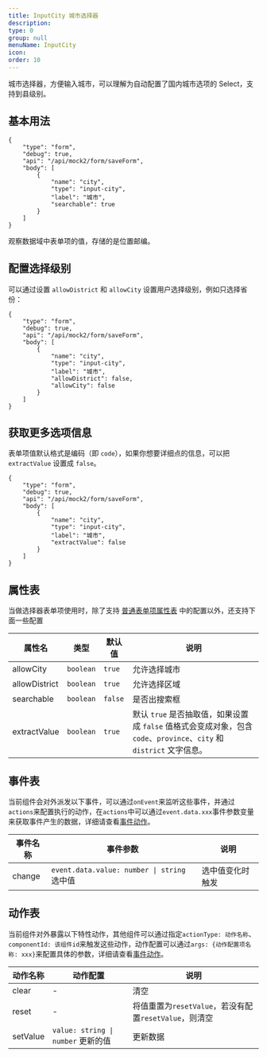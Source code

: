 ```yaml
---
title: InputCity 城市选择器
description:
type: 0
group: null
menuName: InputCity
icon:
order: 10
---
```


城市选择器，方便输入城市，可以理解为自动配置了国内城市选项的 Select，支持到县级别。

## 基本用法

```schema: scope="body"
{
    "type": "form",
    "debug": true,
    "api": "/api/mock2/form/saveForm",
    "body": [
        {
            "name": "city",
            "type": "input-city",
            "label": "城市",
            "searchable": true
        }
    ]
}
```

观察数据域中表单项的值，存储的是位置邮编。

## 配置选择级别

可以通过设置 `allowDistrict` 和 `allowCity` 设置用户选择级别，例如只选择省份：

```schema: scope="body"
{
    "type": "form",
    "debug": true,
    "api": "/api/mock2/form/saveForm",
    "body": [
        {
            "name": "city",
            "type": "input-city",
            "label": "城市",
            "allowDistrict": false,
            "allowCity": false
        }
    ]
}
```

## 获取更多选项信息

表单项值默认格式是编码（即 `code`），如果你想要详细点的信息，可以把 `extractValue` 设置成 `false`。

```schema: scope="body"
{
    "type": "form",
    "debug": true,
    "api": "/api/mock2/form/saveForm",
    "body": [
        {
            "name": "city",
            "type": "input-city",
            "label": "城市",
            "extractValue": false
        }
    ]
}
```

## 属性表

当做选择器表单项使用时，除了支持 [普通表单项属性表](./formitem#%E5%B1%9E%E6%80%A7%E8%A1%A8) 中的配置以外，还支持下面一些配置

| 属性名        | 类型      | 默认值  | 说明                                                                                                                  |
| ------------- | --------- | ------- | --------------------------------------------------------------------------------------------------------------------- |
| allowCity     | `boolean` | `true`  | 允许选择城市                                                                                                          |
| allowDistrict | `boolean` | `true`  | 允许选择区域                                                                                                          |
| searchable    | `boolean` | `false` | 是否出搜索框                                                                                                          |
| extractValue  | `boolean` | `true`  | 默认 `true` 是否抽取值，如果设置成 `false` 值格式会变成对象，包含 `code`、`province`、`city` 和 `district` 文字信息。 |

## 事件表

当前组件会对外派发以下事件，可以通过`onEvent`来监听这些事件，并通过`actions`来配置执行的动作，在`actions`中可以通过`event.data.xxx`事件参数变量来获取事件产生的数据，详细请查看[事件动作](../../docs/concepts/event-action)。

| 事件名称 | 事件参数                                    | 说明             |
| -------- | ------------------------------------------- | ---------------- |
| change   | `event.data.value: number \| string` 选中值 | 选中值变化时触发 |

## 动作表

当前组件对外暴露以下特性动作，其他组件可以通过指定`actionType: 动作名称`、`componentId: 该组件id`来触发这些动作，动作配置可以通过`args: {动作配置项名称: xxx}`来配置具体的参数，详细请查看[事件动作](../../docs/concepts/event-action#触发其他组件的动作)。

| 动作名称 | 动作配置                           | 说明                                                   |
| -------- | ---------------------------------- | ------------------------------------------------------ |
| clear    | -                                  | 清空                                                   |
| reset    | -                                  | 将值重置为`resetValue`，若没有配置`resetValue`，则清空 |
| setValue | `value: string \| number` 更新的值 | 更新数据                                               |
